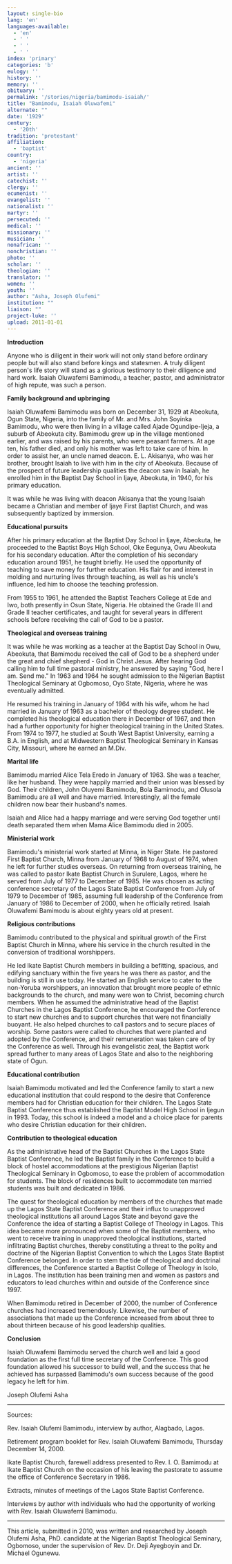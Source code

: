 ```yaml
---
layout: single-bio
lang: 'en'
languages-available:
  - 'en'
  - ' '
  - ' '
  - ' '
index: 'primary'
categories: 'b'
eulogy: ''
history: ''
memory: ''
obituary: ''
permalink: '/stories/nigeria/bamimodu-isaiah/'
title: "Bamimodu, Isaiah Oluwafemi"
alternate: ""
date: '1929'
century:
  - '20th'
tradition: 'protestant'
affiliation:
  - 'baptist'
country:
  - 'nigeria'
ancient: ''
artist: ''
catechist: ''
clergy: ''
ecumenist: ''
evangelist: ''
nationalist: ''
martyr: ''
persecuted: ''
medical: ''
missionary: ''
musician: ''
nonafrican: ''
nonchristian: ''
photo: ''
scholar: ''
theologian: ''
translator: ''
women: ''
youth: ''
author: "Asha, Joseph Olufemi"
institution: ""
liaison: ""
project-luke: ''
upload: 2011-01-01
---
```




**Introduction**

Anyone who is diligent in their work will not only stand before ordinary people but will also stand before kings and statesmen. A truly diligent person's life story will stand as a glorious testimony to their diligence and hard work. Isaiah Oluwafemi Bamimodu, a teacher, pastor, and administrator of high repute, was such a person.

**Family background and upbringing**

Isaiah Oluwafemi Bamimodu was born on December 31, 1929 at Abeokuta, Ogun State, Nigeria, into the family of Mr. and Mrs. John Soyinka Bamimodu, who were then living in a village called Ajade Ogundipe-Ijeja, a suburb of Abeokuta city. Bamimodu grew up in the village mentioned earlier, and was raised by his parents, who were peasant farmers. At age ten, his father died, and only his mother was left to take care of him. In order to assist her, an uncle named deacon. E. L. Akisanya, who was her brother, brought Isaiah to live with him in the city of Abeokuta. Because of the prospect of future leadership qualities the deacon saw in Isaiah, he enrolled him in the Baptist Day School in Ijaye, Abeokuta, in 1940, for his primary education.

It was while he was living with deacon Akisanya that the young Isaiah became a Christian and member of Ijaye First Baptist Church, and was subsequently baptized by immersion.

**Educational pursuits**

After his primary education at the Baptist Day School in Ijaye, Abeokuta, he proceeded to the Baptist Boys High School, Oke Eegunya, Owu Abeokuta for his secondary education. After the completion of his secondary education around 1951, he taught briefly. He used the opportunity of teaching to save money for further education. His flair for and interest in molding and nurturing lives through teaching, as well as his uncle's influence, led him to choose the teaching profession.

From 1955 to 1961, he attended the Baptist Teachers College at Ede and Iwo, both presently in Osun State, Nigeria. He obtained the Grade III and Grade II teacher certificates, and taught for several years in different schools before receiving the call of God to be a pastor.

**Theological and overseas training**

It was while he was working as a teacher at the Baptist Day School in Owu, Abeokuta, that Bamimodu received the call of God to be a shepherd under the great and chief shepherd - God in Christ Jesus. After hearing God calling him to full time pastoral ministry, he answered by saying "God, here I am. Send me."  In 1963 and 1964 he sought admission to the Nigerian Baptist Theological Seminary at Ogbomoso, Oyo State, Nigeria, where he was eventually admitted.

He resumed his training in January of 1964 with his wife, whom he had married in January of 1963 as a bachelor of theology degree student. He completed his theological education there in December of 1967, and then had a further opportunity for higher theological training in the United States. From 1974 to 1977, he studied at South West Baptist University, earning a B.A. in English, and at Midwestern Baptist Theological Seminary in Kansas City, Missouri, where he earned an M.Div.

**Marital life**

Bamimodu married Alice Tela Eredo in January of 1963. She was a teacher, like her husband. They were happily married and their union was blessed by God. Their children, John Oluyemi Bamimodu, Bola Bamimodu, and Olusola Bamimodu are all well and have married. Interestingly, all the female children now bear their husband's names.

Isaiah and Alice had a happy marriage and were serving God together until death separated them when Mama Alice Bamimodu died in 2005.

**Ministerial work**

Bamimodu's ministerial work started at Minna, in Niger State. He pastored First Baptist Church, Minna from January of 1968 to August of 1974, when he left for further studies overseas. On returning from overseas training, he was called to pastor Ikate Baptist Church in Surulere, Lagos, where he served from July of 1977 to December of 1985. He was chosen as acting conference secretary of the Lagos State Baptist Conference from July of 1979 to December of 1985, assuming full leadership of the Conference from January of 1986 to December of 2000, when he officially retired. Isaiah Oluwafemi Bamimodu is about eighty years old at present.

**Religious contributions**

Bamimodu contributed to the physical and spiritual growth of the First Baptist Church in Minna, where his service in the church resulted in the conversion of traditional worshippers.

He led Ikate Baptist Church members in building a befitting, spacious, and edifying sanctuary within the five years he was there as pastor, and the building is still in use today. He started an English service to cater to the non-Yoruba worshippers, an innovation that brought more people of ethnic backgrounds to the church, and many were won to Christ, becoming church members. When he assumed the administrative head of the Baptist Churches in the Lagos Baptist Conference, he encouraged the Conference to start new churches and to support churches that were not financially buoyant. He also helped churches to call pastors and to secure places of worship. Some pastors were called to churches that were planted and adopted by the Conference, and their remuneration was taken care of by the Conference as well. Through his evangelistic zeal, the Baptist work spread further to many areas of Lagos State and also to the neighboring state of Ogun.

**Educational contribution**

Isaiah Bamimodu motivated and led the Conference family to start a new educational institution that could respond to the desire that Conference members had for Christian education for their children. The Lagos State Baptist Conference thus established the Baptist Model High School in Ijegun in 1993. Today, this school is indeed a model and a choice place for parents who desire Christian education for their children.

**Contribution to theological education**

As the administrative head of the Baptist Churches in the Lagos State Baptist Conference, he led the Baptist family in the Conference to build a block of hostel accommodations at the prestigious Nigerian Baptist Theological Seminary in Ogbomoso, to ease the problem of accommodation for students. The block of residences built to accommodate ten married students was built and dedicated in 1986.

The quest for theological education by members of the churches that made up the Lagos State Baptist Conference and their influx to unapproved theological institutions all around Lagos State and beyond gave the Conference the idea of starting a Baptist College of Theology in Lagos. This idea became more pronounced when some of the Baptist members, who went to receive training in unapproved theological institutions, started infiltrating Baptist churches, thereby constituting a threat to the polity and doctrine of the Nigerian Baptist Convention to which the Lagos State Baptist Conference belonged. In order to stem the tide of theological and doctrinal differences, the Conference started a Baptist College of Theology in Isolo, in Lagos. The institution has been training men and women as pastors and educators to lead churches within and outside of the Conference since 1997.

When Bamimodu retired in December of 2000, the number of Conference churches had increased tremendously. Likewise, the number of associations that made up the Conference increased from about three to about thirteen because of his good leadership qualities.

**Conclusion**

Isaiah Oluwafemi Bamimodu served the church well and laid a good foundation as the first full time secretary of the Conference. This good foundation allowed his successor to build well, and the success that he achieved has surpassed Bamimodu's own success because of the good legacy he left for him.

Joseph Olufemi Asha

---

Sources:

Rev. Isaiah Olufemi Bamimodu, interview by author, Alagbado, Lagos.

Retirement program booklet for Rev. Isaiah Oluwafemi Bamimodu,
Thursday December 14, 2000.

Ikate Baptist Church, farewell address presented to Rev. I. O. Bamimodu at Ikate Baptist Church on the occasion of his leaving the pastorate to assume the office of Conference Secretary in 1986.

Extracts, minutes of meetings of the Lagos State Baptist Conference.

Interviews by author with individuals who had the opportunity of working with Rev. Isaiah Oluwafemi Bamimodu.

---

This article, submitted in 2010, was written and researched by Joseph Olufemi Asha, PhD. candidate at the Nigerian Baptist Theological Seminary, Ogbomoso, under the supervision of Rev. Dr. Deji Ayegboyin and Dr. Michael Ogunewu.